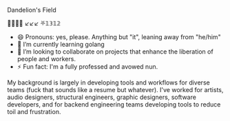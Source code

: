 Dandelion's Field

🏴🍉🇵🇸 ↙↙↙ ⛧𝟙𝟛𝟙𝟚

- 😄 Pronouns: yes, please. Anything but "it", leaning away from "he/him"
- 🌱 I’m currently learning golang
- 💞️ I’m looking to collaborate on projects that enhance the liberation of people and workers.
- ⚡ Fun fact: I'm a fully professed and avowed nun.

My background is largely in developing tools and workflows for diverse teams
(fuck that sounds like a resume but whatever). I've worked for artists, audio
designers, structural engineers, graphic designers, software developers,
and for backend engineering teams developing tools to reduce toil and frustration.
